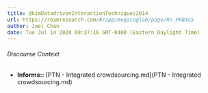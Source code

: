 ```yaml
---
title: @kimDatadrivenInteractionTechniques2014
url: https://roamresearch.com/#/app/megacoglab/page/Rn_PKB4c5
author: Joel Chan
date: Tue Jul 14 2020 09:37:16 GMT-0400 (Eastern Daylight Time)
---
```




###### Discourse Context

- **Informs::** [PTN - Integrated crowdsourcing.md](PTN - Integrated crowdsourcing.md)
